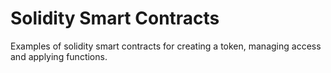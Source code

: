 # Solidity Smart Contracts

Examples of solidity smart contracts for creating a token, managing access and applying functions.
